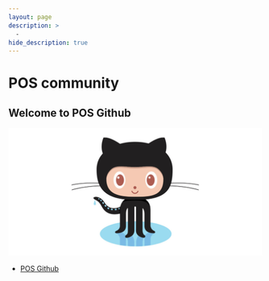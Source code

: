 ```yaml
---
layout: page
description: >
  -
hide_description: true
---
```

# POS community
## Welcome to POS Github
![git image](../assets/img/blog/github.png)
* [POS Github](https://github.com/poseidonos)